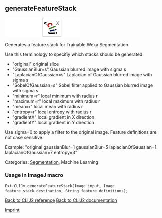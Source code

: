 ## generateFeatureStack
<img src="images/mini_empty_logo.png"/><img src="images/mini_empty_logo.png"/><img src="images/mini_clijx_logo.png"/><img src="images/mini_empty_logo.png"/>

Generates a feature stack for Trainable Weka Segmentation. 

Use this terminology to specifiy which stacks should be generated:
* "original" original slice
* "GaussianBlur=s" Gaussian blurred image with sigma s
* "LaplacianOfGaussian=s" Laplacian of Gaussian blurred image with sigma s
* "SobelOfGaussian=s" Sobel filter applied to Gaussian blurred image with sigma s
* "minimum=r" local minimum with radius r
* "maximum=r" local maximum with radius r
* "mean=r" local mean with radius r
* "entropy=r" local entropy with radius r
* "gradientX" local gradient in X direction
* "gradientY" local gradient in Y direction

Use sigma=0 to apply a filter to the original image. Feature definitions are not case sensitive.

Example: "original gaussianBlur=1 gaussianBlur=5 laplacianOfGaussian=1 laplacianOfGaussian=7 entropy=3"

Categories: [Segmentation](https://clij.github.io/clij2-docs/reference__segmentation), Machine Learning

### Usage in ImageJ macro
```
Ext.CLIJx_generateFeatureStack(Image input, Image feature_stack_destination, String feature_definitions);
```


[Back to CLIJ2 reference](https://clij.github.io/clij2-docs/reference)
[Back to CLIJ2 documentation](https://clij.github.io/clij2-docs)

[Imprint](https://clij.github.io/imprint)
